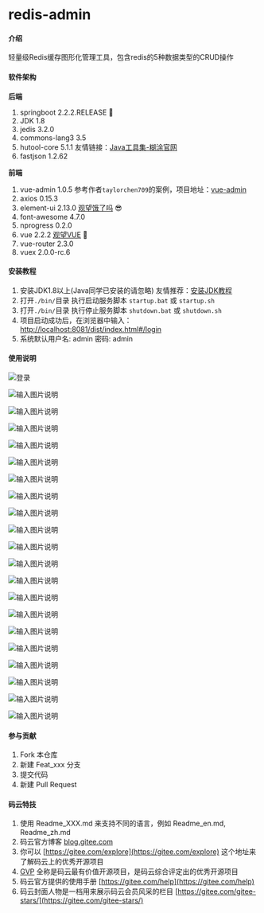 # redis-admin

#### 介绍
轻量级Redis缓存图形化管理工具，包含redis的5种数据类型的CRUD操作

#### 软件架构
 **后端** 
1. springboot 2.2.2.RELEASE  :leaves: 
2. JDK 1.8
3. jedis 3.2.0
4. commons-lang3 3.5
5. hutool-core 5.1.1  友情链接：[Java工具集-糊涂官网](https://www.hutool.cn/)
6. fastjson 1.2.62


 **前端** 
1. vue-admin 1.0.5 参考作者`taylorchen709`的案例，项目地址：[vue-admin](https://github.com/taylorchen709/vue-admin)
2. axios 0.15.3
3. element-ui 2.13.0 [观望饿了吗](https://element.eleme.cn/) :sunglasses: 
4. font-awesome 4.7.0
5. nprogress 0.2.0
6. vue 2.2.2 [观望VUE](https://cn.vuejs.org/v2/api/) :leaves: 
7. vue-router 2.3.0
8. vuex 2.0.0-rc.6


#### 安装教程

1.  安装JDK1.8以上(Java同学已安装的请忽略) 友情推荐：[安装JDK教程](https://jingyan.baidu.com/article/c74d60003588974f6a595db6.html)
2.  打开`./bin/`目录 执行启动服务脚本 `startup.bat` 或 `startup.sh`
3.  打开`./bin/`目录 执行停止服务脚本 `shutdown.bat` 或 `shutdown.sh`
4.  项目启动成功后，在浏览器中输入：[http://localhost:8081/dist/index.html#/login](http://localhost:8081/dist/index.html#/login)
5.  系统默认用户名: admin 密码: admin

#### 使用说明

![登录](https://images.gitee.com/uploads/images/2020/0129/210212_b2ecf9f2_1571481.png "1.png")

![输入图片说明](https://images.gitee.com/uploads/images/2020/0129/210229_57df8d0d_1571481.png "2.png")

![输入图片说明](https://images.gitee.com/uploads/images/2020/0129/210246_fb05c272_1571481.png "3.png")

![输入图片说明](https://images.gitee.com/uploads/images/2020/0129/210259_f3e147f7_1571481.png "4.png")

![输入图片说明](https://images.gitee.com/uploads/images/2020/0129/210347_d1bf5223_1571481.png "5.png")

![输入图片说明](https://images.gitee.com/uploads/images/2020/0129/210403_5defd7c0_1571481.png "6.png")

![输入图片说明](https://images.gitee.com/uploads/images/2020/0129/210413_5c3710a8_1571481.png "7.png")

![输入图片说明](https://images.gitee.com/uploads/images/2020/0129/210447_c9219ea0_1571481.png "8.png")

![输入图片说明](https://images.gitee.com/uploads/images/2020/0129/210523_655bdf3f_1571481.png "9.png")

![输入图片说明](https://images.gitee.com/uploads/images/2020/0129/210534_ec91c006_1571481.png "10.png")

![输入图片说明](https://images.gitee.com/uploads/images/2020/0129/210628_50749f0f_1571481.png "11.png")

![输入图片说明](https://images.gitee.com/uploads/images/2020/0129/210638_66d4a23c_1571481.png "12.png")

![输入图片说明](https://images.gitee.com/uploads/images/2020/0129/210647_ed664a59_1571481.png "13.png")

![输入图片说明](https://images.gitee.com/uploads/images/2020/0129/210657_252ab391_1571481.png "14.png")

![输入图片说明](https://images.gitee.com/uploads/images/2020/0129/210707_3bd613a8_1571481.png "15.png")

![输入图片说明](https://images.gitee.com/uploads/images/2020/0129/210716_01dd56cd_1571481.png "16.png")

![输入图片说明](https://images.gitee.com/uploads/images/2020/0129/210725_4617115e_1571481.png "17.png")

![输入图片说明](https://images.gitee.com/uploads/images/2020/0129/210735_04c28274_1571481.png "18.png")

![输入图片说明](https://images.gitee.com/uploads/images/2020/0129/210748_5e7cb0cc_1571481.png "19.png")

![输入图片说明](https://images.gitee.com/uploads/images/2020/0129/210759_b34f098f_1571481.png "20.png")

![输入图片说明](https://images.gitee.com/uploads/images/2020/0129/210101_51e16f47_1571481.png "21.png")


#### 参与贡献

1.  Fork 本仓库
2.  新建 Feat_xxx 分支
3.  提交代码
4.  新建 Pull Request


#### 码云特技

1.  使用 Readme\_XXX.md 来支持不同的语言，例如 Readme\_en.md, Readme\_zh.md
2.  码云官方博客 [blog.gitee.com](https://blog.gitee.com)
3.  你可以 [https://gitee.com/explore](https://gitee.com/explore) 这个地址来了解码云上的优秀开源项目
4.  [GVP](https://gitee.com/gvp) 全称是码云最有价值开源项目，是码云综合评定出的优秀开源项目
5.  码云官方提供的使用手册 [https://gitee.com/help](https://gitee.com/help)
6.  码云封面人物是一档用来展示码云会员风采的栏目 [https://gitee.com/gitee-stars/](https://gitee.com/gitee-stars/)